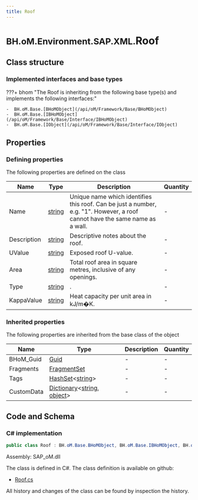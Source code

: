 ```yaml
---
title: Roof
---
```


# <small>BH.oM.Environment.SAP.XML.</small>**Roof**



## Class structure

### Implemented interfaces and base types

???+ bhom "The Roof is inheriting from the following base type(s) and implements the following interfaces:"

    -  BH.oM.Base.[BHoMObject](/api/oM/Framework/Base/BHoMObject)
    -  BH.oM.Base.[IBHoMObject](/api/oM/Framework/Base/Interface/IBHoMObject)
    -  BH.oM.Base.[IObject](/api/oM/Framework/Base/Interface/IObject)


## Properties



### Defining properties

The following properties are defined on the class

| Name             | Type             | Description      | Quantity         |
|------------------|------------------|------------------|------------------|
| Name | [string](https://learn.microsoft.com/en-us/dotnet/api/System.String?view=netstandard-2.0) | Unique name which identifies this roof.  Can be just a number, e.g. "1".  However, a roof cannot have the same name as a wall. | - |
| Description | [string](https://learn.microsoft.com/en-us/dotnet/api/System.String?view=netstandard-2.0) | Descriptive notes about the roof. | - |
| UValue | [string](https://learn.microsoft.com/en-us/dotnet/api/System.String?view=netstandard-2.0) | Exposed roof U-value. | - |
| Area | [string](https://learn.microsoft.com/en-us/dotnet/api/System.String?view=netstandard-2.0) | Total roof area in square metres, inclusive of any openings. | - |
| Type | [string](https://learn.microsoft.com/en-us/dotnet/api/System.String?view=netstandard-2.0) | . | - |
| KappaValue | [string](https://learn.microsoft.com/en-us/dotnet/api/System.String?view=netstandard-2.0) | Heat capacity per unit area in kJ/m�K. | - |


### Inherited properties
The following properties are inherited from the base class of the object

| Name             | Type             | Description      | Quantity         |
|------------------|------------------|------------------|------------------|
| BHoM_Guid | [Guid](https://learn.microsoft.com/en-us/dotnet/api/System.Guid?view=netstandard-2.0) | - | - |
| Fragments | [FragmentSet](/api/oM/Framework/Base/FragmentSet) | - | - |
| Tags | [HashSet](https://learn.microsoft.com/en-us/dotnet/api/System.Collections.Generic.HashSet-1?view=netstandard-2.0)&lt;[string](https://learn.microsoft.com/en-us/dotnet/api/System.String?view=netstandard-2.0)&gt; | - | - |
| CustomData | [Dictionary](https://learn.microsoft.com/en-us/dotnet/api/System.Collections.Generic.Dictionary-2?view=netstandard-2.0)&lt;[string](https://learn.microsoft.com/en-us/dotnet/api/System.String?view=netstandard-2.0), [object](https://learn.microsoft.com/en-us/dotnet/api/System.Object?view=netstandard-2.0)&gt; | - | - |


## Code and Schema

### C# implementation

``` C# title="C#"
public class Roof : BH.oM.Base.BHoMObject, BH.oM.Base.IBHoMObject, BH.oM.Base.IObject
```

Assembly: SAP_oM.dll

The class is defined in C#. The class definition is available on github:

- [Roof.cs](https://github.com/BHoM/SAP_Toolkit/blob/develop/SAP_oM/XML\Roof.cs)

All history and changes of the class can be found by inspection the history.

